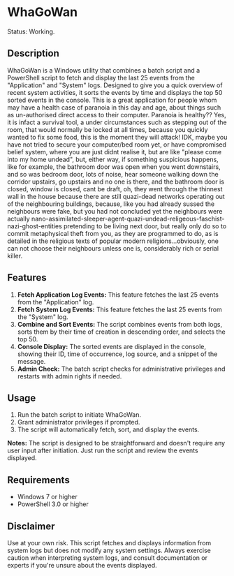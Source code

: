 # WhaGoWan
Status: Working.

## Description
WhaGoWan is a Windows utility that combines a batch script and a PowerShell script to fetch and display the last 25 events from the "Application" and "System" logs. Designed to give you a quick overview of recent system activities, it sorts the events by time and displays the top 50 sorted events in the console. This is a great application for people whom may have a health case of paranoia in this day and age, about things such as un-authorised direct access to their computer. Paranoia is healthy?? Yes, it is infact a survival tool,  a under circumstances such as stepping out of the room, that would normally be locked at all times, because you quickly wanted to fix some food, this is the moment they will attack! IDK, maybe you have not tried to secure your computer/bed room yet, or have compromised belief system, where you are just didnt realise it, but are like "please come into my home undead", but, either way, if something suspicious happens, like for example, the bathroom door was open when you went downstairs, and so was bedroom door, lots of noise, hear someone walking down the corridor upstairs, go upstairs and no one is there, and the bathroom door is closed, window is closed, cant be draft, oh, they went through the thinnest wall in the house because there are still quazi-dead networks operating out of the neighbouring buildings, because, like you had already sussed the neighbours were fake, but you had not concluded yet the neighbours were actually nano-assimilated-sleeper-agent-quazi-undead-religeous-faschist-nazi-ghost-entities pretending to be living next door, but really only do so to commit metaphysical theft from you, as they are programmed to do, as is detailed in the religious texts of popular modern religions...obviously, one can not choose their neighbours unless one is, considerably rich or serial killer. 

## Features

1. **Fetch Application Log Events:** This feature fetches the last 25 events from the "Application" log.
2. **Fetch System Log Events:** This feature fetches the last 25 events from the "System" log.
3. **Combine and Sort Events:** The script combines events from both logs, sorts them by their time of creation in descending order, and selects the top 50.
4. **Console Display:** The sorted events are displayed in the console, showing their ID, time of occurrence, log source, and a snippet of the message.
5. **Admin Check:** The batch script checks for administrative privileges and restarts with admin rights if needed.

## Usage

1. Run the batch script to initiate WhaGoWan.
2. Grant administrator privileges if prompted.
3. The script will automatically fetch, sort, and display the events.

**Notes:** The script is designed to be straightforward and doesn't require any user input after initiation. Just run the script and review the events displayed.

## Requirements

- Windows 7 or higher
- PowerShell 3.0 or higher

## Disclaimer

Use at your own risk. This script fetches and displays information from system logs but does not modify any system settings. Always exercise caution when interpreting system logs, and consult documentation or experts if you're unsure about the events displayed.
